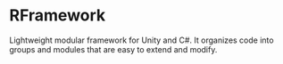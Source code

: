 # RFramework
 Lightweight modular framework for Unity and C#. It organizes code into groups and modules that are easy to extend and modify.
